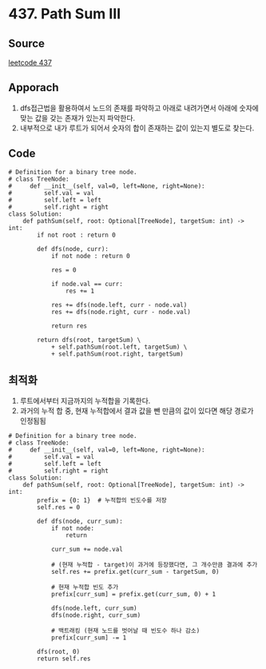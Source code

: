 # 437. Path Sum III

## Source

[leetcode 437](https://leetcode.com/problems/path-sum-iii/description/?envType=study-plan-v2&envId=leetcode-75)

## Apporach

1. dfs접근법을 활용하여서 노드의 존재를 파악하고 아래로 내려가면서 아래에 숫자에 맞는 값을 갖는 존재가 있는지 파악한다.
2. 내부적으로 내가 루트가 되어서 숫자의 합이 존재하는 값이 있는지 별도로 찾는다.

## Code

    # Definition for a binary tree node.
    # class TreeNode:
    #     def __init__(self, val=0, left=None, right=None):
    #         self.val = val
    #         self.left = left
    #         self.right = right
    class Solution:
        def pathSum(self, root: Optional[TreeNode], targetSum: int) -> int:
            if not root : return 0

            def dfs(node, curr):
                if not node : return 0

                res = 0

                if node.val == curr:
                    res += 1

                res += dfs(node.left, curr - node.val)
                res += dfs(node.right, curr - node.val)

                return res

            return dfs(root, targetSum) \
                + self.pathSum(root.left, targetSum) \
                + self.pathSum(root.right, targetSum)

## 최적화

1.  루트에서부터 지금까지의 누적합을 기록한다.
2.  과거의 누적 합 중, 현재 누적합에서 결과 값을 뺀 만큼의 값이 있다면 해당 경로가 인정됨됨

>

    # Definition for a binary tree node.
    # class TreeNode:
    #     def __init__(self, val=0, left=None, right=None):
    #         self.val = val
    #         self.left = left
    #         self.right = right
    class Solution:
        def pathSum(self, root: Optional[TreeNode], targetSum: int) -> int:
            prefix = {0: 1}  # 누적합의 빈도수를 저장
            self.res = 0

            def dfs(node, curr_sum):
                if not node:
                    return

                curr_sum += node.val

                # (현재 누적합 - target)이 과거에 등장했다면, 그 개수만큼 결과에 추가
                self.res += prefix.get(curr_sum - targetSum, 0)

                # 현재 누적합 빈도 추가
                prefix[curr_sum] = prefix.get(curr_sum, 0) + 1

                dfs(node.left, curr_sum)
                dfs(node.right, curr_sum)

                # 백트래킹 (현재 노드를 벗어날 때 빈도수 하나 감소)
                prefix[curr_sum] -= 1

            dfs(root, 0)
            return self.res
